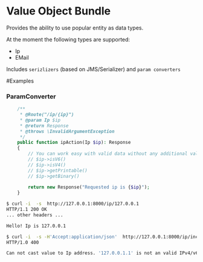 # Value Object Bundle

Provides the ability to use popular entity as data types.

At the moment the following types are supported:
- Ip
- EMail


Includes `serizlizers` (based on JMS/Serializer) and `param converters`


#Examples
### ParamConverter


```php
    /**
     * @Route("/ip/{ip}")
     * @param Ip $ip
     * @return Response
     * @throws \InvalidArgumentException
     */
    public function ipAction(Ip $ip): Response
    {
        // You can work easy with valid data without any additional validators
        // $ip->isV6()
        // $ip->isV4()
        // $ip->getPrintable()
        // $ip->getBinary()
        
        return new Response("Requested ip is {$ip}");
    }
```


```bash
$ curl -i  -s  http://127.0.0.1:8000/ip/127.0.0.1
HTTP/1.1 200 OK
... other headers ...

Hello! Ip is 127.0.0.1

```

```bash
$ curl -i  -s -H'Accept:application/json'  http://127.0.0.1:8000/ip/incorrect_data
HTTP/1.0 400

Can not cast value to Ip address. '127.0.0.1.1' is not an valid IPv4/v6 address

```


